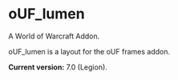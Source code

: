 # oUF_lumen

A World of Warcraft Addon.

oUF_lumen is a layout for the oUF frames addon.

__Current version:__ 7.0 (Legion).
